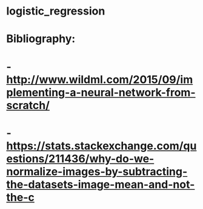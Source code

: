 # logistic_regression

# Bibliography:
# - http://www.wildml.com/2015/09/implementing-a-neural-network-from-scratch/
# - https://stats.stackexchange.com/questions/211436/why-do-we-normalize-images-by-subtracting-the-datasets-image-mean-and-not-the-c
